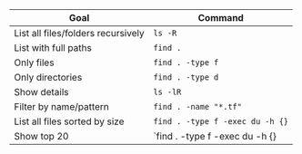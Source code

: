 | Goal                               | Command                              |
| ---------------------------------- | -------------------------------------|
| List all files/folders recursively | `ls -R`                              |
| List with full paths               | `find .`                             |
| Only files                         | `find . -type f`                     |
| Only directories                   | `find . -type d`                     |
| Show details                       | `ls -lR`                             |
| Filter by name/pattern             | `find . -name "*.tf"`                |
| List all files sorted by size	     | `find . -type f -exec du -h {}`      |
| Show top 20	                     | `find . -type f -exec du -h {} | sort -rh | head -n 20`    |